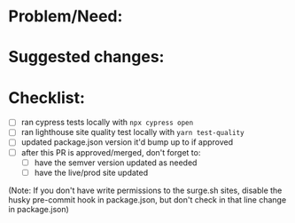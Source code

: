 # Problem/Need:

<!-- issue # or problem description or why something should be fixed/added -->

# Suggested changes:

<!-- to make it easier to review, here's a general summary of what I did to fix it or improve it: -->

# Checklist:

- [ ] ran cypress tests locally with `npx cypress open`
- [ ] ran lighthouse site quality test locally with `yarn test-quality`
- [ ] updated package.json version it'd bump up to if approved
- [ ] after this PR is approved/merged, don't forget to:
  - [ ] have the semver version updated as needed
  - [ ] have the live/prod site updated

(Note: If you don't have write permissions to the surge.sh sites, disable the husky pre-commit hook in package.json, but don't check in that line change in package.json)
